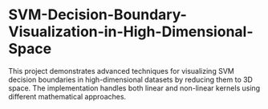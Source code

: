 # SVM-Decision-Boundary-Visualization-in-High-Dimensional-Space
This project demonstrates advanced techniques for visualizing SVM decision boundaries in high-dimensional datasets by reducing them to 3D space. The implementation handles both linear and non-linear kernels using different mathematical approaches.
